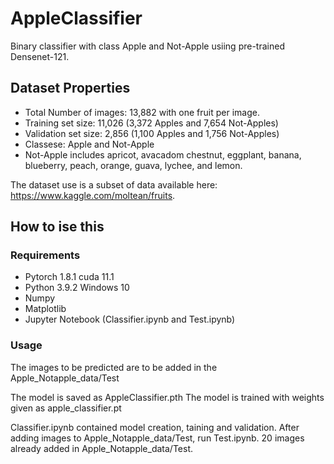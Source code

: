 # AppleClassifier

Binary classifier with class Apple and Not-Apple usiing pre-trained Densenet-121.

## Dataset Properties

* Total Number of images: 13,882 with one fruit per image.
* Training set size: 11,026 (3,372 Apples and 7,654 Not-Apples)
* Validation set size: 2,856 (1,100 Apples and 1,756 Not-Apples)
* Classese: Apple and Not-Apple
* Not-Apple includes apricot, avacadom chestnut, eggplant, banana, blueberry, peach, orange, guava, lychee, and lemon.

The dataset use is a subset of data available here: https://www.kaggle.com/moltean/fruits.

## How to ise this

### Requirements
* Pytorch 1.8.1 cuda 11.1
* Python 3.9.2 Windows 10
* Numpy
* Matplotlib
* Jupyter Notebook (Classifier.ipynb and Test.ipynb)

### Usage

The images to be predicted are to be added in the Apple_Notapple_data/Test

The model is saved as AppleClassifier.pth
The model is trained with weights given as apple_classifier.pt

Classifier.ipynb contained model creation, taining and validation.
After adding images to Apple_Notapple_data/Test, run Test.ipynb. 20 images already added in Apple_Notapple_data/Test.
